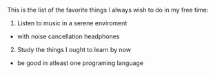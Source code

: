 This is the list of the favorite things I always wish to do in my free time:
1. Listen to music in a serene enviroment
  * with noise cancellation headphones
2. Study the things I ought to learn by now
  * be good in atleast one programing language
